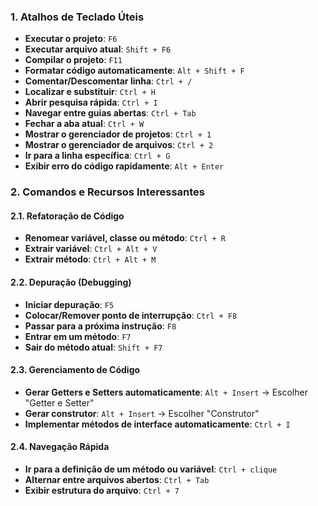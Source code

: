 ### **1. Atalhos de Teclado Úteis**  

- **Executar o projeto**: `F6`  
- **Executar arquivo atual**: `Shift + F6`  
- **Compilar o projeto**: `F11`  
- **Formatar código automaticamente**: `Alt + Shift + F`  
- **Comentar/Descomentar linha**: `Ctrl + /`  
- **Localizar e substituir**: `Ctrl + H`  
- **Abrir pesquisa rápida**: `Ctrl + I`  
- **Navegar entre guias abertas**: `Ctrl + Tab`  
- **Fechar a aba atual**: `Ctrl + W`  
- **Mostrar o gerenciador de projetos**: `Ctrl + 1`  
- **Mostrar o gerenciador de arquivos**: `Ctrl + 2`  
- **Ir para a linha específica**: `Ctrl + G`  
- **Exibir erro do código rapidamente**: `Alt + Enter`  

### **2. Comandos e Recursos Interessantes**  

#### **2.1. Refatoração de Código**  
- **Renomear variável, classe ou método**: `Ctrl + R`  
- **Extrair variável**: `Ctrl + Alt + V`  
- **Extrair método**: `Ctrl + Alt + M`  

#### **2.2. Depuração (Debugging)**  
- **Iniciar depuração**: `F5`  
- **Colocar/Remover ponto de interrupção**: `Ctrl + F8`  
- **Passar para a próxima instrução**: `F8`  
- **Entrar em um método**: `F7`  
- **Sair do método atual**: `Shift + F7`  

#### **2.3. Gerenciamento de Código**  
- **Gerar Getters e Setters automaticamente**: `Alt + Insert` → Escolher "Getter e Setter"  
- **Gerar construtor**: `Alt + Insert` → Escolher "Construtor"  
- **Implementar métodos de interface automaticamente**: `Ctrl + I`  

#### **2.4. Navegação Rápida**  
- **Ir para a definição de um método ou variável**: `Ctrl + clique`  
- **Alternar entre arquivos abertos**: `Ctrl + Tab`  
- **Exibir estrutura do arquivo**: `Ctrl + 7`  
